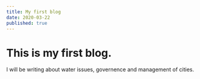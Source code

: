 ```yaml
---
title: My first blog
date: 2020-03-22
published: true
---
```


# This is my first blog.

I will be writing about water issues, governence and management of cities.

